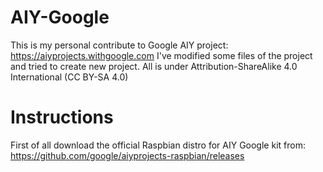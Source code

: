 # AIY-Google
This is my personal contribute to Google AIY project: https://aiyprojects.withgoogle.com
I've modified some files of the project and tried to create new project.
All is under Attribution-ShareAlike 4.0 International (CC BY-SA 4.0)

# Instructions
First of all download the official Raspbian distro for AIY Google kit from: https://github.com/google/aiyprojects-raspbian/releases
